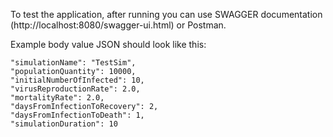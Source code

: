 To test the application, after running you can use SWAGGER documentation (http://localhost:8080/swagger-ui.html) or Postman.

Example body value JSON should look like this:

    "simulationName": "TestSim",
    "populationQuantity": 10000,
    "initialNumberOfInfected": 10,
    "virusReproductionRate": 2.0,
    "mortalityRate": 2.0,
    "daysFromInfectionToRecovery": 2,
    "daysFromInfectionToDeath": 1,
    "simulationDuration": 10